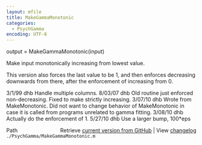 ```yaml
---
layout: mfile
title: MakeGammaMonotonic
categories:
  - PsychGamma
encoding: UTF-8
---
```


output = MakeGammaMonotonic\(input\)

Make input monotonically increasing from lowest value.

This version also forces the last value to be 1, and then
enforces decreasing downwards from there, after the
enforcement of increasing from 0.

3/1/99  dhb  Handle multiple columns.
8/03/07 dhb  Old routine just enforced non-decreasing.  Fixed to make strictly increasing.
3/07/10 dhb  Wrote from MakeMonotonic.
             Did not want to change behavior of MakeMonotonic in case it is called from
             programs unrelated to gamma fitting.
3/08/10 dhb  Actually do the enforcement of 1.
5/27/10 dhb  Use a larger bump, 100\*eps


<div class="code_header" style="text-align:right;">
  <span style="float:left;">Path&nbsp;&nbsp;</span> <span class="counter">Retrieve <a href=
  "https://raw.github.com/Psychtoolbox-3/Psychtoolbox-3/beta/./PsychGamma/MakeGammaMonotonic.m">current version from GitHub</a> | View <a href=
  "https://github.com/Psychtoolbox-3/Psychtoolbox-3/commits/beta/./PsychGamma/MakeGammaMonotonic.m">changelog</a></span>
</div>
<div class="code">
  <code>./PsychGamma/MakeGammaMonotonic.m</code>
</div>

